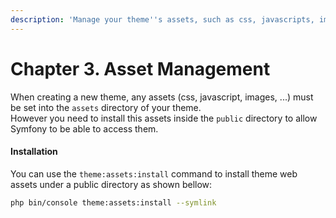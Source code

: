 ```yaml
---
description: 'Manage your theme''s assets, such as css, javascripts, images, ...)'
---
```


# Chapter 3. Asset Management

When creating a new theme, any assets \(css, javascript, images, ...\) must be set into the `assets` directory of your theme.  
However you need to install this assets inside the `public` directory to allow Symfony to be able to access them.

#### Installation

You can use the `theme:assets:install` command to install theme web assets under a public directory as shown bellow:

```bash
php bin/console theme:assets:install --symlink
```

